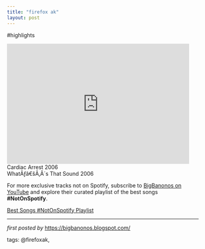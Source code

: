 ```yaml
---
title: "firefox ak"
layout: post
---
```

#highlights <br />
<iframe width="95%" height="315" src="https://www.youtube.com/embed/yPCajqLdEyc?list=PLtuNtuTatqI0YfNC8FvsJWxQ86Yo1ROHj" frameborder="0" allowfullscreen></iframe>
<br />
Cardiac Arrest 2006 <br />
WhatÃƒâ€šÃ‚Â´s That Sound 2006

<!--Subscribe and Playlist Links-->
<div>
    <p>For more exclusive tracks not on Spotify, subscribe to <a href="https://www.youtube.com/@BigBanonos" target="_blank">BigBanonos on YouTube</a> and explore their curated playlist of the best songs <strong>#NotOnSpotify</strong>.</p>
    <p><a href="https://www.youtube.com/playlist?list=PLtuNtuTatqI0kFahUCbtbfenC_ET5O_tr" target="_blank">Best Songs #NotOnSpotify Playlist<br /></a></p></div>

<hr />

<p><em>first posted by</em> <a href="https://bigbanonos.blogspot.com/" rel="noopener" target="_new">https://bigbanonos.blogspot.com/</a></p>

<p>tags: @firefoxak,</p>
